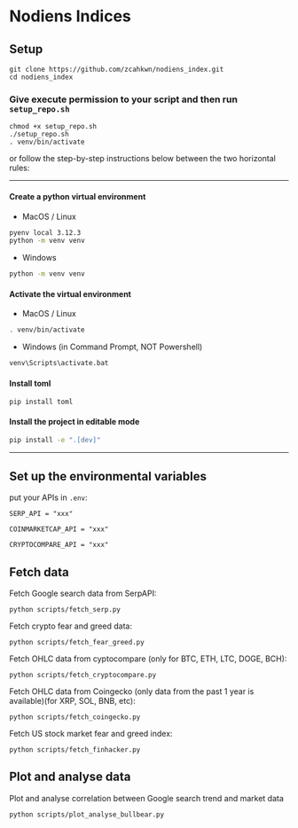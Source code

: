 # Nodiens Indices

## Setup

```
git clone https://github.com/zcahkwn/nodiens_index.git
cd nodiens_index
```

### Give execute permission to your script and then run `setup_repo.sh`

```
chmod +x setup_repo.sh
./setup_repo.sh
. venv/bin/activate
```

or follow the step-by-step instructions below between the two horizontal rules:

---

#### Create a python virtual environment

- MacOS / Linux

```bash
pyenv local 3.12.3
python -m venv venv
```

- Windows

```bash
python -m venv venv
```

#### Activate the virtual environment

- MacOS / Linux

```bash
. venv/bin/activate
```

- Windows (in Command Prompt, NOT Powershell)

```bash
venv\Scripts\activate.bat
```

#### Install toml

```
pip install toml
```

#### Install the project in editable mode

```bash
pip install -e ".[dev]"
```

---

## Set up the environmental variables

put your APIs in `.env`:

```
SERP_API = "xxx"

COINMARKETCAP_API = "xxx"

CRYPTOCOMPARE_API = "xxx"
```


## Fetch data 

Fetch Google search data from SerpAPI:
```
python scripts/fetch_serp.py
```

Fetch crypto fear and greed data:
```
python scripts/fetch_fear_greed.py
```

Fetch OHLC data from cyptocompare (only for BTC, ETH, LTC, DOGE, BCH):
```
python scripts/fetch_cryptocompare.py
```

Fetch OHLC data from Coingecko (only data from the past 1 year is available)(for XRP, SOL, BNB, etc):
```
python scripts/fetch_coingecko.py  
```

Fetch US stock market fear and greed index:
```
python scripts/fetch_finhacker.py
```

## Plot and analyse data

Plot and analyse correlation between Google search trend and market data
```
python scripts/plot_analyse_bullbear.py
```